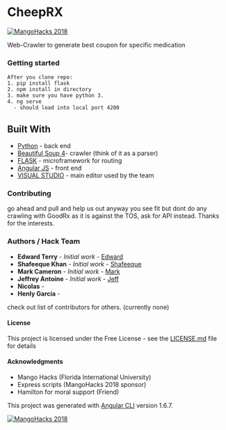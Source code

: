 # CheepRX
<a href="https://mangohacks.com"> 
<img src="https://img.shields.io/badge/MangoHacks-2018-ed821e.svg?logo=data%3Aimage%2Fpng%3Bbase64%2CiVBORw0KGgoAAAANSUhEUgAAABgAAAAYCAQAAABKfvVzAAADWElEQVQ4y22SfWxTZRTGHza21mF1OhlgR0YEhOBHFDI1fgYBP9CRYIbG6HTLFIJOJG6GzG2ZCpolxlmzNBvJlllpBrJsA7UZTi1jKaXOcrl2N0tXa725er17eXN36evleikxr38gyUb7%2FHee8zsnJ08OME%2F3A%2FDfEfucJNk%2F7IJyWthzqHQMR10Dq1ehHlnyorFAqKa%2FWpeMuBzUTrMZ%2B7J%2BMvhwqoFO%2FHB79Fr8BRTnx962%2FjbORl%2F0Ln3IWX%2F94Np4M1OZTpNEkj%2Fm2DAXfxAcY88as%2FKwr5xhGwCgHsDoI8aUIcuC%2BBlw99yBAI6U6hFyxrv86Bx3AzjGN5vn%2F%2BVkUqxpKei62tgIjvgbpiE%2BY2PHvEMbUZiX%2BjRzmQqMxmv5VduP3hL6Exna5%2FRkRSFDvNeaiTXI7frkidUAgFXgEJ83jVilCWeO7N530BF9oG%2BFLiabAADdaC%2BiAXqq54b%2B7KxxCziSHzDJe7PiIeMA3oQG4UlmSHUca5BLGcRfNf8Il6deoeqV%2FYvo1%2FTskdLjyK0Uxqt0bXBt9Ali4ClwiC%2BZafE1joostBGfFIV3dhcnqtlfwZXi02QWYXyz0pgko13F%2Fhy730PndeG6jptSbcZ0V0myhigYcOk%2BRiKP6rgrC%2B9El0PaLpZtLyAB%2Bi3ylP1aBIl6i8mNWPByFu6EjfAmg8QqR9YxTd7LoX6l9EGPku86XL4s%2FAEE0LtUO0nPdbqT7aYSXtNzI51I7QFLJ5o5yq%2FBi6Ggb5ly2EoLVcH7zPOajyN4J40Lj4GxZBPHknl4GyoLxjaSU9bFqXdDbvP7DFePFeZHn9PEQ2XQfiHH3nJ%2BBABYhlpsXehZEtqa%2BtJMM03c6Vms%2BuxZqVv%2FPbI50awGdjggNplpcbc7rwXACQy7lS%2F0aStjMvXw4Ppet9pvWcmmd1xaP51UflY6OOArIUPmBanB45IQRGAdOUdC8QPHK7YVjT5Oz1gXpdZWZxhjt5GgzRO7OSBieIUWsDPaiFDlL9u1qO%2FW10vaSiNbFJ%2FJzD%2BFuprCD3EPVAwsn%2FKGtiQAFybQs1g6YM7YGfYb%2BdEeIqP6tG1bac0fWr9wQe3%2FQbRgn2OXY%2B%2BVYj%2Bq88crpA5VorbJ9UskkTwY3tTqzPXs%2FwFTeMBV0Y%2Fb3gAAAABJRU5ErkJggg%3D%3D" alt="MangoHacks 2018">
<p></a>

Web-Crawler to generate best coupon for specific medication

### Getting started

```
After you clone repo:
1. pip install flask 
2. npm install in directory
3. make sure you have python 3.
4. ng serve
  - should load into local port 4200
```

## Built With
* [Python](https://www.python.org) - back end
* [Beautiful Soup 4](https://www.crummy.com/software/BeautifulSoup/bs4/doc/)- crawler (think of it as a parser)
* [FLASK](http://flask.pocoo.org/) - microframework for routing
* [Angular JS](https://angularjs.org/) - front end
* [VISUAL STUDIO](https://www.visualstudio.com/) - main editor used by the team


### Contributing

go ahead and pull and help us out anyway you see fit
but dont do any crawling with GoodRx as it is against the TOS, ask for API instead.
Thanks for the interests.

### Authors / Hack Team
* **Edward Terry** - *Initial work* - [Edward](https://github.com/EdTerry)
* **Shafeeque Khan** - *Initial work* - [Shafeeque](https://github.com/skhan064)
* **Mark Cameron** - *Initial work* - [Mark](https://github.com/markcam73)
* **Jeffrey Antoine** - *Initial work* - [Jeff](https://github.com/JeffAntoine)
* **Nicolas** - 
* **Henly Garcia** -

check out list of contributors for others. (currently none)

#### License

This project is licensed under the Free License - see the [LICENSE.md](LICENSE.md) file for details

#### Acknowledgments
* Mango Hacks (Florida International University)
* Express scripts (MangoHacks 2018 sponsor)
* Hamilton for moral support (Friend)

This project was generated with [Angular CLI](https://github.com/angular/angular-cli) version 1.6.7.

<a href="https://mangohacks.com"> 
<img src="https://img.shields.io/badge/MangoHacks-2018-ed821e.svg?logo=data%3Aimage%2Fpng%3Bbase64%2CiVBORw0KGgoAAAANSUhEUgAAABgAAAAYCAQAAABKfvVzAAADWElEQVQ4y22SfWxTZRTGHza21mF1OhlgR0YEhOBHFDI1fgYBP9CRYIbG6HTLFIJOJG6GzG2ZCpolxlmzNBvJlllpBrJsA7UZTi1jKaXOcrl2N0tXa725er17eXN36evleikxr38gyUb7%2FHee8zsnJ08OME%2F3A%2FDfEfucJNk%2F7IJyWthzqHQMR10Dq1ehHlnyorFAqKa%2FWpeMuBzUTrMZ%2B7J%2BMvhwqoFO%2FHB79Fr8BRTnx962%2FjbORl%2F0Ln3IWX%2F94Np4M1OZTpNEkj%2Fm2DAXfxAcY88as%2FKwr5xhGwCgHsDoI8aUIcuC%2BBlw99yBAI6U6hFyxrv86Bx3AzjGN5vn%2F%2BVkUqxpKei62tgIjvgbpiE%2BY2PHvEMbUZiX%2BjRzmQqMxmv5VduP3hL6Exna5%2FRkRSFDvNeaiTXI7frkidUAgFXgEJ83jVilCWeO7N530BF9oG%2BFLiabAADdaC%2BiAXqq54b%2B7KxxCziSHzDJe7PiIeMA3oQG4UlmSHUca5BLGcRfNf8Il6deoeqV%2FYvo1%2FTskdLjyK0Uxqt0bXBt9Ali4ClwiC%2BZafE1joostBGfFIV3dhcnqtlfwZXi02QWYXyz0pgko13F%2Fhy730PndeG6jptSbcZ0V0myhigYcOk%2BRiKP6rgrC%2B9El0PaLpZtLyAB%2Bi3ylP1aBIl6i8mNWPByFu6EjfAmg8QqR9YxTd7LoX6l9EGPku86XL4s%2FAEE0LtUO0nPdbqT7aYSXtNzI51I7QFLJ5o5yq%2FBi6Ggb5ly2EoLVcH7zPOajyN4J40Lj4GxZBPHknl4GyoLxjaSU9bFqXdDbvP7DFePFeZHn9PEQ2XQfiHH3nJ%2BBABYhlpsXehZEtqa%2BtJMM03c6Vms%2BuxZqVv%2FPbI50awGdjggNplpcbc7rwXACQy7lS%2F0aStjMvXw4Ppet9pvWcmmd1xaP51UflY6OOArIUPmBanB45IQRGAdOUdC8QPHK7YVjT5Oz1gXpdZWZxhjt5GgzRO7OSBieIUWsDPaiFDlL9u1qO%2FW10vaSiNbFJ%2FJzD%2BFuprCD3EPVAwsn%2FKGtiQAFybQs1g6YM7YGfYb%2BdEeIqP6tG1bac0fWr9wQe3%2FQbRgn2OXY%2B%2BVYj%2Bq88crpA5VorbJ9UskkTwY3tTqzPXs%2FwFTeMBV0Y%2Fb3gAAAABJRU5ErkJggg%3D%3D" alt="MangoHacks 2018">
<p></a>
